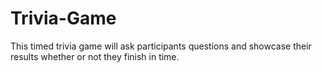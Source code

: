 # Trivia-Game
This timed trivia game will ask participants questions and showcase their results whether or not they finish in time.
